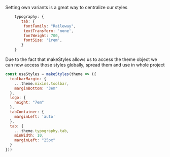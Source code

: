 
Setting own variants is a great way to centralize our styles

```javascript
    typography: {
       tab: {
        fontFamily: "Raileway",
        textTransform: 'none',
        fontWeight: 700,
        fontSize: '1rem',
       }
    }
```

Due to the fact that makeStyles allows us to access the theme object we can now access those styles globally, spread them and use in whole project

```javascript
const useStyles = makeStyles(theme => ({
  toolbarMargin: {
    ...theme.mixins.toolbar,
    marginBottom: "3em"
  },
  logo: {
    height: "7em"
  },
  tabContainer: {
    marginLeft: 'auto'
  },
  tab: {
    ...theme.typography.tab,
    minWidth: 10,
    marginLeft: "25px"
  }
}))
```